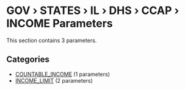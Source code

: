 # GOV › STATES › IL › DHS › CCAP › INCOME Parameters

This section contains 3 parameters.

## Categories

- [COUNTABLE_INCOME](countable_income/index.md) (1 parameters)
- [INCOME_LIMIT](income_limit/index.md) (2 parameters)
